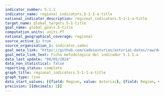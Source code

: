 ```yaml
---
indicator_number: 5.1.1
indicator_name: regional_indicators.5-1-1-a-title
national_indicator_description: regional_indicators.5-1-1-a-title
target_name: global_targets.5-1-title
goal_name: global_goals.5-title
computation_units: units.PT
national_geographical_coverage: regional
source_active_1: true
source_organisation_1: indicator.sadei
goal_meta_link: "https://github.com/sadeiasturias/asturias-datos/raw/develop/descargas/metodologia/5.1.1.a.pdf"
goal_meta_link_text: Ficha metodológica del indicador 5.1.1.a
data_last_update: "08/05/2024"
data_non_statistical: false
reporting_status: complete
graph_title: regional_indicators.5-1-1-a-title
graph_type: line
data_start_values: [{field: Region, value: Asturias}, {field: Region, value: España}]
precision: [{decimals: 2}]
---
```

